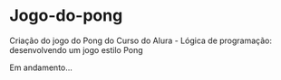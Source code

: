 # Jogo-do-pong

Criação do jogo do Pong do Curso do Alura - Lógica de programação: desenvolvendo um jogo estilo Pong

Em andamento...

